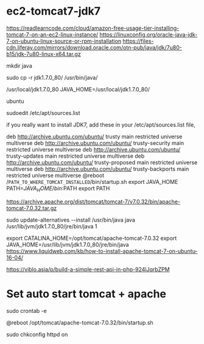 # ec2-tomcat7-jdk7


https://readlearncode.com/cloud/amazon-free-usage-tier-installing-tomcat-7-on-an-ec2-linux-instance/
https://linuxconfig.org/oracle-java-jdk-7-on-ubuntu-linux-source-or-rpm-installation
https://files-cdn.liferay.com/mirrors/download.oracle.com/otn-pub/java/jdk/7u80-b15/jdk-7u80-linux-x64.tar.gz

mkdir java

sudo cp -r jdk1.7.0_80/ /usr/bin/java/

/usr/local/jdk1.7.0_80
JAVA_HOME=/usr/local/jdk1.7.0_80/

ubuntu 

sudoedit /etc/apt/sources.list

if you really want to install JDK7, add these in your /etc/apt/sources.list file,

deb http://archive.ubuntu.com/ubuntu/ trusty main restricted universe multiverse 
deb http://archive.ubuntu.com/ubuntu/ trusty-security main restricted universe multiverse 
deb http://archive.ubuntu.com/ubuntu/ trusty-updates main restricted universe multiverse 
deb http://archive.ubuntu.com/ubuntu/ trusty-proposed main restricted universe multiverse 
deb http://archive.ubuntu.com/ubuntu/ trusty-backports main restricted universe multiverse
@reboot /`PATH_TO_WHERE_TOMCAT_INSTALLED`/bin/startup.sh
export JAVA_HOME
PATH=$JAVA_HOME/bin:$PATH
export PATH

https://archive.apache.org/dist/tomcat/tomcat-7/v7.0.32/bin/apache-tomcat-7.0.32.tar.gz

sudo update-alternatives --install /usr/bin/java java /usr/lib/jvm/jdk1.7.0_80/jre/bin/java 1


export CATALINA_HOME=/opt/tomcat/apache-tomcat-7.0.32
export JAVA_HOME=/usr/lib/jvm/jdk1.7.0_80/jre/bin/java
https://www.liquidweb.com/kb/how-to-install-apache-tomcat-7-on-ubuntu-16-04/

https://viblo.asia/p/build-a-simple-rest-api-in-php-924lJqrbZPM

# Set auto start tomcat + apache

sudo crontab -e

@reboot /opt/tomcat/apache-tomcat-7.0.32/bin/startup.sh

sudo chkconfig httpd on
